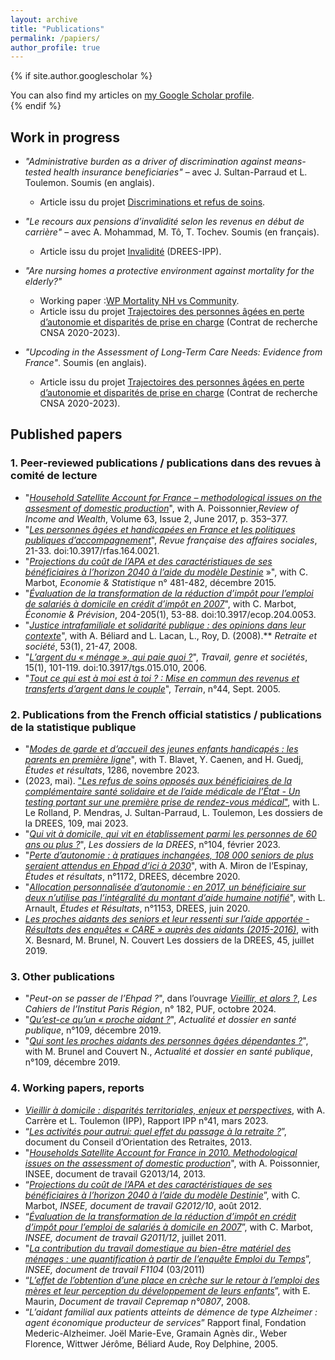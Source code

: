 ```yaml
---
layout: archive
title: "Publications"
permalink: /papiers/
author_profile: true
---
```


{% if site.author.googlescholar %}
  <div class="wordwrap">You can also find my articles on <a href="{{site.author.googlescholar}}">my Google Scholar profile</a>.</div>
{% endif %}

## Work in progress 

- *"Administrative burden as a driver of discrimination against means-tested health insurance beneficiaries"* – avec J. Sultan-Parraud et L. Toulemon. Soumis (en anglais).
    * Article issu du projet [Discriminations et refus de soins](https://www.ipp.eu/projet/discrimination-et-refus-de-soins/).

- *"Le recours aux pensions d’invalidité selon les revenus en début de carrière"* – avec A. Mohammad, M. Tô, T. Tochev. Soumis (en français).  
    * Article issu du projet [Invalidité](https://www.ipp.eu/projet/invalidite/) (DREES-IPP).

- *"Are nursing homes a protective environment against mortality for the elderly?"*
    * Working paper :[WP Mortality NH vs Community](../files/Mortality_NH_WP_V2_dec_24.pdf).  
    * Article issu du projet [Trajectoires des personnes âgées en perte d’autonomie et disparités de prise en charge](https://www.ipp.eu/projet/trajectoires-personnes-agees-en-perte-d-autonomie-et-disparites-departementales-de-prise-en-charge/) (Contrat de recherche CNSA 2020-2023).

- *"Upcoding in the Assessment of Long-Term Care Needs: Evidence from France"*. Soumis (en anglais).  
    * Article issu du projet [Trajectoires des personnes âgées en perte d’autonomie et disparités de prise en charge](https://www.ipp.eu/projet/trajectoires-personnes-agees-en-perte-d-autonomie-et-disparites-departementales-de-prise-en-charge/) (Contrat de recherche CNSA 2020-2023).


## Published papers 

### 1. Peer-reviewed publications / publications dans des revues à comité de lecture

- "[*Household Satellite Account for France – methodological issues on the assesment of domestic production*](https://onlinelibrary.wiley.com/doi/10.1111/roiw.12216)", with A. Poissonnier,*Review of Income and Wealth*, Volume 63, Issue 2, June 2017, p. 353–377.
- "[*Les personnes âgées et handicapées en France et les politiques publiques d’accompagnement*](https://www.cairn.info/revue-francaise-des-affaires-sociales-2016-4-page-21.htm)", *Revue française des affaires sociales*, 21-33. doi:10.3917/rfas.164.0021.
- "[*Projections du coût de l’APA et des caractéristiques de ses bénéficiaires à l’horizon 2040 à l’aide du modèle Destinie*](https://www.insee.fr/fr/statistiques/1305201?sommaire=1305205) »", with C. Marbot, *Economie & Statistique* n° 481-482, décembre 2015.
- "[*Évaluation de la transformation de la réduction d’impôt pour l’emploi de salariés à domicile en crédit d’impôt en 2007*](https://www.cairn.info/revue-economie-et-prevision-2014-1-page-53.htm)", with C. Marbot, *Économie & Prévision*, 204-205(1), 53-88. doi:10.3917/ecop.204.0053.
- "[*Justice intrafamiliale et solidarité publique : des opinions dans leur contexte*](https://www.cairn.info/revue-retraite-et-societe1-2008-1-page-21.htm)", with A. Béliard and L. Lacan, L., Roy, D. (2008).** *Retraite et société*, 53(1), 21-47, 2008.
- "[*L’argent du « ménage », qui paie quoi ?*](https://www.cairn.info/revue-travail-genre-et-societes-2006-1-page-101.htm)", *Travail, genre et sociétés*, 15(1), 101-119. doi:10.3917/tgs.015.010, 2006.
- "[*Tout ce qui est à moi est à toi ? : Mise en commun des revenus et transferts d’argent dans le couple*](https://doi.org/10.4000/terrain.3530)", *Terrain*, n°44, Sept. 2005.

### 2. Publications from the French official statistics / publications de la statistique publique

- "[*Modes de garde et d’accueil des jeunes enfants handicapés : les parents en première ligne*](https://drees.solidarites-sante.gouv.fr/publications-communique-de-presse/etudes-et-resultats/modes-de-garde-et-daccueil-des-jeunes-enfants)", with T. Blavet, Y. Caenen, and H. Guedj, *Études et résultats*, 1286, novembre 2023.
- (2023, mai). ["*Les refus de soins opposés aux bénéficiaires de la complémentaire santé solidaire et de l’aide médicale de l’État - Un testing portant sur une première prise de rendez-vous médical*"](https://drees.solidarites-sante.gouv.fr/publications-communique-de-presse/les-dossiers-de-la-drees/les-refus-de-soins-opposes-aux), with L. Le Rolland, P. Mendras, J. Sultan-Parraud, L. Toulemon,  Les dossiers de la DREES, 109, mai 2023.
- "[*Qui vit à domicile, qui vit en établissement parmi les personnes de 60 ans ou plus ?*](https://drees.solidarites-sante.gouv.fr/publications/les-dossiers-de-la-drees/qui-vit-domicile-qui-vit-en-etablissement-parmi-les-personnes)", *Les dossiers de la DREES*, n°104, février 2023.
- "[*Perte d’autonomie : à pratiques inchangées, 108 000 seniors de plus seraient attendus en Ehpad d’ici à 2030*](https://drees.solidarites-sante.gouv.fr/publications/etudes-et-resultats/perte-dautonomie-pratiques-inchangees-108-000-seniors-de-plus)", with A. Miron de l’Espinay, *Études et résultats*, n°1172, DREES, décembre 2020.
- "[*Allocation personnalisée d’autonomie : en 2017, un bénéficiaire sur deux n’utilise pas l’intégralité du montant d’aide humaine notifié*](https://drees.solidarites-sante.gouv.fr/etudes-et-statistiques/publications/etudes-et-resultats/article/allocation-personnalisee-d-autonomie-en-2017-un-beneficiaire-sur-deux-n-utilise)", with L. Arnault, *Études et Résultats*, n°1153, DREES, juin 2020.
- [*Les proches aidants des seniors et leur ressenti sur l’aide apportée - Résultats des enquêtes « CARE » auprès des aidants (2015-2016)*](https://drees.solidarites-sante.gouv.fr/publications/les-dossiers-de-la-drees/les-proches-aidants-des-seniors-et-leur-ressenti-sur-laide), with X. Besnard, M. Brunel, N. Couvert Les dossiers de la DREES, 45, juillet 2019.

### 3. Other publications

- "*Peut-on se passer de l’Ehpad ?*", dans l’ouvrage *[Vieillir, et alors ?](https://www.institutparisregion.fr/nos-travaux/publications/vieillir-et-alors/)*, *Les Cahiers de l’Institut Paris Région*, n° 182, PUF, octobre 2024.
- "[*Qu’est-ce qu’un « proche aidant ?*](https://www.hcsp.fr/explore.cgi/adsp?clef=171)", *Actualité et dossier en santé publique*, n°109, décembre 2019.
- "[*Qui sont les proches aidants des personnes âgées dépendantes ?*](https://www.hcsp.fr/explore.cgi/adsp?clef=171)", with M. Brunel and Couvert N., *Actualité et dossier en santé publique*, n°109, décembre 2019.

### 4. Working papers, reports

- [*Vieillir à domicile : disparités territoriales, enjeux et perspectives*](https://www.ipp.eu/publication/vieillir-a-domicile-disparites-territoriales-enjeux-et-perspectives/), with A. Carrère et L. Toulemon (IPP), Rapport IPP n°41, mars 2023. 
- “[*Les activités pour autrui: quel effet du passage à la retraite ?*](https://www.cor-retraites.fr/sites/default/files/2019-06/doc-2019.pdf)”, document du Conseil d’Orientation des Retraites, 2013.  
- "[*Households Satellite Account for France in 2010. Methodological issues on the assessment of domestic production*](https://www.insee.fr/en/statistiques/1381047)", with A. Poissonnier, INSEE, document de travail G2013/14, 2013.
- “[*Projections du coût de l’APA et des caractéristiques de ses bénéficiaires à l’horizon 2040 à l’aide du modèle Destinie*](https://www.insee.fr/en/statistiques/1380945)”, with C. Marbot, *INSEE, document de travail G2012/10*, août 2012.
- “[*Évaluation de la transformation de la réduction d’impôt en crédit d’impôt pour l’emploi de salariés à domicile en 2007*](https://www.insee.fr/fr/statistiques/1380980)”, with C. Marbot, *INSEE, document de travail G2011/12*, juillet 2011. 
- "[*La contribution du travail domestique au bien-être matériel des ménages : une quantification à partir de l’enquête Emploi du Temps*](https://www.insee.fr/fr/statistiques/1380932)”, *INSEE, document de travail F1104* (03/2011)  
- “[*L’effet de l’obtention d’une place en crèche sur le retour à l’emploi des mères et leur perception du développement de leurs enfants*](http://www.cepremap.fr/depot/docweb/docweb0807.pdf)”, with E. Maurin, *Document de travail Cepremap n°0807*, 2008.  
- “*L’aidant familial aux patients atteints de démence de type Alzheimer : agent économique producteur de services*” Rapport final, Fondation Mederic-Alzheimer. Joël Marie-Eve, Gramain Agnès dir., Weber Florence, Wittwer Jérôme, Béliard Aude, Roy Delphine, 2005. 
